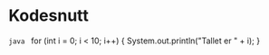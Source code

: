 # Kodesnutt

```java ```
for (int i = 0; i < 10; i++) {
    System.out.println("Tallet er " + i);
}
```
